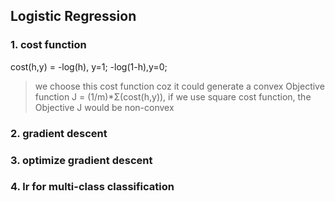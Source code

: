 ## Logistic Regression

### 1. cost function
cost(h,y) = -log(h), y=1; -log(1-h),y=0;

>we choose this cost function coz it could generate a convex Objective function
J = (1/m)*Σ(cost(h,y)), if we use square cost function, the Objective J would be non-convex

### 2. gradient descent
### 3. optimize gradient descent
### 4. lr for multi-class classification